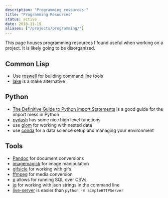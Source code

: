 ```yaml
---
description: "Programming resources."
title: "Programming Resources"
status: active
date: 2018-11-19
aliases: ["/projects/programming/"]
---
```


This page houses programming resources I found useful when working on a project. It is likely going to be disorganized. 

## Common Lisp

- Use [roswell](https://github.com/roswell/roswell) for building command line tools
- [lake](https://github.com/takagi/lake) is a make alternative

## Python

- [The Definitive Guide to Python import Statements](https://chrisyeh96.github.io/2017/08/08/definitive-guide-python-imports.html) is a good guide for the import mess in Python
- [pydash](https://github.com/dgilland/pydash) has some nice high level functions
- use [glom](https://github.com/mahmoud/glom) for working with nested data
- use [conda](https://conda.io/) for a data science setup and managing your environment

## Tools

- [Pandoc](http://pandoc.org/) for document conversions
- [imagemagick](https://www.imagemagick.org/script/index.php) for image manipulation
- [gifsicle](https://github.com/kohler/gifsicle) for working with gifs
- [ffmpeg](https://www.ffmpeg.org/) for media conversion
- [q](https://harelba.github.io/q/) allows for running SQL over CSVs
- [jq](https://stedolan.github.io/jq/) for working with json strings in the command line
- [live-server](https://github.com/tapio/live-server) is easier than `python -m SimpleHTTPServer`